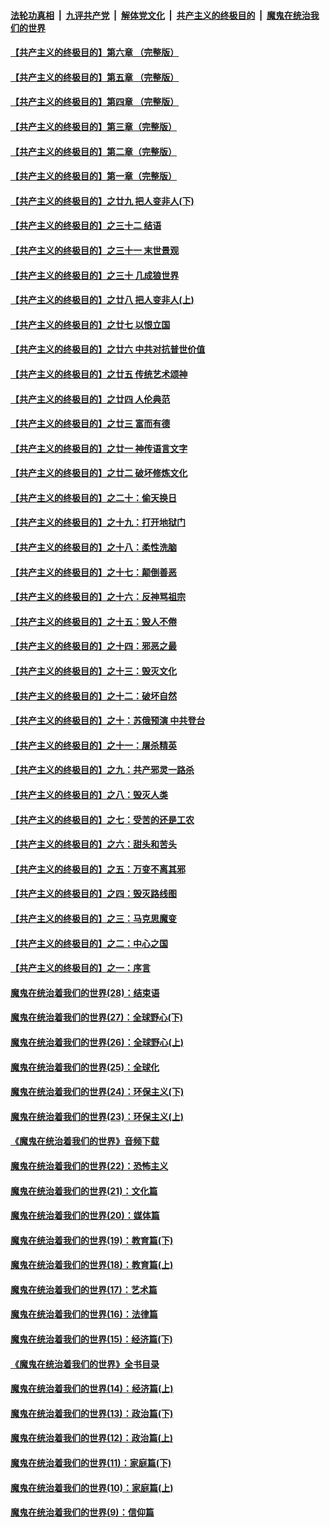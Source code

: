 ####  [法轮功真相](../../../../basic/blob/master/README.md?t=09041713) &nbsp;|&nbsp; [九评共产党](../../../../9ping.md/blob/master/README.md?t=09041713) &nbsp;|&nbsp; [解体党文化](../../../../jtdwh.md/blob/master/README.md?t=09041713)  &nbsp;|&nbsp; [共产主义的终极目的](../../../../gczydzjmd.md/blob/master/README.md?t=09041713) &nbsp;|&nbsp; [魔鬼在统治我们的世界](../../../../mgztzwmdsj.md/blob/master/README.md?t=09041713) 

#### [【共产主义的终极目的】第六章 （完整版）](../pages/nsc422/n11428913.md?t=09041713) 

#### [【共产主义的终极目的】第五章 （完整版）](../pages/nsc422/n11428912.md?t=09041713) 

#### [【共产主义的终极目的】第四章 （完整版）](../pages/nsc422/n11428907.md?t=09041713) 

#### [【共产主义的终极目的】第三章（完整版）](../pages/nsc422/n11428848.md?t=09041713) 

#### [【共产主义的终极目的】第二章（完整版）](../pages/nsc422/n11428831.md?t=09041713) 

#### [【共产主义的终极目的】第一章（完整版）](../pages/nsc422/n11417651.md?t=09041713) 

#### [【共产主义的终极目的】之廿九 把人变非人(下)](../pages/nsc422/n11344140.md?t=09041713) 

#### [【共产主义的终极目的】之三十二 结语](../pages/nsc422/n11360535.md?t=09041713) 

#### [【共产主义的终极目的】之三十一 末世景观](../pages/nsc422/n11351129.md?t=09041713) 

#### [【共产主义的终极目的】之三十 几成狼世界](../pages/nsc422/n11348280.md?t=09041713) 

#### [【共产主义的终极目的】之廿八 把人变非人(上)](../pages/nsc422/n11340492.md?t=09041713) 

#### [【共产主义的终极目的】之廿七 以恨立国](../pages/nsc422/n11336944.md?t=09041713) 

#### [【共产主义的终极目的】之廿六 中共对抗普世价值](../pages/nsc422/n11324785.md?t=09041713) 

#### [【共产主义的终极目的】之廿五 传统艺术颂神](../pages/nsc422/n11296396.md?t=09041713) 

#### [【共产主义的终极目的】之廿四 人伦典范](../pages/nsc422/n11296397.md?t=09041713) 

#### [【共产主义的终极目的】之廿三 富而有德](../pages/nsc422/n11283598.md?t=09041713) 

#### [【共产主义的终极目的】之廿一 神传语言文字](../pages/nsc422/n11263265.md?t=09041713) 

#### [【共产主义的终极目的】之廿二 破坏修炼文化](../pages/nsc422/n11245728.md?t=09041713) 

#### [【共产主义的终极目的】之二十：偷天换日](../pages/nsc422/n11238846.md?t=09041713) 

#### [【共产主义的终极目的】之十九：打开地狱门](../pages/nsc422/n11206376.md?t=09041713) 

#### [【共产主义的终极目的】之十八：柔性洗脑](../pages/nsc422/n11199994.md?t=09041713) 

#### [【共产主义的终极目的】之十七：颠倒善恶](../pages/nsc422/n11179782.md?t=09041713) 

#### [【共产主义的终极目的】之十六：反神骂祖宗](../pages/nsc422/n11166798.md?t=09041713) 

#### [【共产主义的终极目的】之十五：毁人不倦](../pages/nsc422/n11166792.md?t=09041713) 

#### [【共产主义的终极目的】之十四：邪恶之最](../pages/nsc422/n11150249.md?t=09041713) 

#### [【共产主义的终极目的】之十三：毁灭文化](../pages/nsc422/n11135227.md?t=09041713) 

#### [【共产主义的终极目的】之十二：破坏自然](../pages/nsc422/n11135214.md?t=09041713) 

#### [【共产主义的终极目的】之十：苏俄预演 中共登台](../pages/nsc422/n11118424.md?t=09041713) 

#### [【共产主义的终极目的】之十一：屠杀精英](../pages/nsc422/n11118442.md?t=09041713) 

#### [【共产主义的终极目的】之九：共产邪灵一路杀](../pages/nsc422/n11114139.md?t=09041713) 

#### [【共产主义的终极目的】之八：毁灭人类](../pages/nsc422/n11108503.md?t=09041713) 

#### [【共产主义的终极目的】之七：受苦的还是工农](../pages/nsc422/n11101809.md?t=09041713) 

#### [【共产主义的终极目的】之六：甜头和苦头](../pages/nsc422/n11096971.md?t=09041713) 

#### [【共产主义的终极目的】之五：万变不离其邪](../pages/nsc422/n11091285.md?t=09041713) 

#### [【共产主义的终极目的】之四：毁灭路线图](../pages/nsc422/n11086284.md?t=09041713) 

#### [【共产主义的终极目的】之三：马克思魔变](../pages/nsc422/n11061941.md?t=09041713) 

#### [【共产主义的终极目的】之二：中心之国](../pages/nsc422/n11047728.md?t=09041713) 

#### [【共产主义的终极目的】之一：序言](../pages/nsc422/n11086077.md?t=09041713) 

#### [魔鬼在统治着我们的世界(28)：结束语](../pages/nsc422/n10936246.md?t=09041713) 

#### [魔鬼在统治着我们的世界(27)：全球野心(下)](../pages/nsc422/n10928319.md?t=09041713) 

#### [魔鬼在统治着我们的世界(26)：全球野心(上)](../pages/nsc422/n10900318.md?t=09041713) 

#### [魔鬼在统治着我们的世界(25)：全球化](../pages/nsc422/n10788205.md?t=09041713) 

#### [魔鬼在统治着我们的世界(24)：环保主义(下)](../pages/nsc422/n10695307.md?t=09041713) 

#### [魔鬼在统治着我们的世界(23)：环保主义(上)](../pages/nsc422/n10688613.md?t=09041713) 

#### [《魔鬼在统治着我们的世界》音频下载](../pages/nsc422/n10635553.md?t=09041713) 

#### [魔鬼在统治着我们的世界(22)：恐怖主义](../pages/nsc422/n10614727.md?t=09041713) 

#### [魔鬼在统治着我们的世界(21)：文化篇](../pages/nsc422/n10597706.md?t=09041713) 

#### [魔鬼在统治着我们的世界(20)：媒体篇](../pages/nsc422/n10586579.md?t=09041713) 

#### [魔鬼在统治着我们的世界(19)：教育篇(下)](../pages/nsc422/n10564808.md?t=09041713) 

#### [魔鬼在统治着我们的世界(18)：教育篇(上)](../pages/nsc422/n10526970.md?t=09041713) 

#### [魔鬼在统治着我们的世界(17)：艺术篇](../pages/nsc422/n10499093.md?t=09041713) 

#### [魔鬼在统治着我们的世界(16)：法律篇](../pages/nsc422/n10485969.md?t=09041713) 

#### [魔鬼在统治着我们的世界(15)：经济篇(下)](../pages/nsc422/n10469975.md?t=09041713) 

#### [《魔鬼在统治着我们的世界》全书目录](../pages/nsc422/n10464261.md?t=09041713) 

#### [魔鬼在统治着我们的世界(14)：经济篇(上)](../pages/nsc422/n10457370.md?t=09041713) 

#### [魔鬼在统治着我们的世界(13)：政治篇(下)](../pages/nsc422/n10448270.md?t=09041713) 

#### [魔鬼在统治着我们的世界(12)：政治篇(上)](../pages/nsc422/n10444576.md?t=09041713) 

#### [魔鬼在统治着我们的世界(11)：家庭篇(下)](../pages/nsc422/n10440961.md?t=09041713) 

#### [魔鬼在统治着我们的世界(10)：家庭篇(上)](../pages/nsc422/n10435448.md?t=09041713) 

#### [魔鬼在统治着我们的世界(9)：信仰篇](../pages/nsc422/n10432159.md?t=09041713) 

